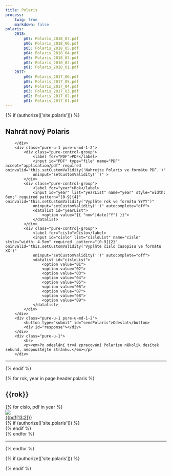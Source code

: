 ```yaml
---
title: Polaris
process:
    twig: true
    markdown: false
polaris:
    2018:
        p07: Polaris_2018_07.pdf
        p06: Polaris_2018_06.pdf
        p05: Polaris_2018_05.pdf
        p04: Polaris_2018_04.pdf
        p03: Polaris_2018_03.pdf
        p02: Polaris_2018_02.pdf
        p01: Polaris_2018_01.pdf
    2017:
        p06: Polaris_2017_06.pdf
        p05: Polaris_2017_05.pdf
        p04: Polaris_2017_04.pdf
        p03: Polaris_2017_03.pdf
        p02: Polaris_2017_02.pdf
        p01: Polaris_2017_01.pdf
---
```


{% if (authorize(['site.polaris'])) %}
<form id="polarisForm" class="pure-form pure-form-aligned" enctype="multipart/form-data" method="post">
<div class="pure-g">
        <div class="pure-u-1">
            <h2>Nahrát nový Polaris</h2>

        </div>
        <div class="pure-u-1 pure-u-md-1-2">
            <div class="pure-control-group">
                <label for="PDF">PDF</label> 
                <input id="PDF" type="file" name="PDF" accept="application/pdf" required oninvalid="this.setCustomValidity('Nahrejte Polaris ve formátu PDF.')"
                oninput="setCustomValidity('')" >
            </div>
            <div class="pure-control-group">
                <label for="year">Rok</label>  
                <input id="year" list="yearList" name="year" style="width: 6em;" required pattern="[0-9]{4}" oninvalid="this.setCustomValidity('Vyplňte rok ve formátu YYYY')"
                oninput="setCustomValidity('')" autocomplete="off">
                <datalist id="yearList">
                    <option value="{{ "now"|date("Y") }}">
                </datalist>  
            </div>  
            <div class="pure-control-group">
                <label for="cislo">Číslo</label>
                <input id="cislo" list="cisloList" name="cislo" style="width: 4.5em" required  pattern="[0-9]{2}" oninvalid="this.setCustomValidity('Vyplňte číslo časopisu ve formátu XX')"
                oninput="setCustomValidity('')" autocomplete="off">
                <datalist id="cisloList">
                    <option value="01">
                    <option value="02">
                    <option value="03">
                    <option value="04">
                    <option value="05">
                    <option value="06">
                    <option value="07">
                    <option value="08">
                    <option value="09">
                </datalist>
            </div> 
        </div>
        <div class="pure-u-1 pure-u-md-1-2">
            <button type="submit" id="sendPolaris">Odeslat</button>
            <div id="response"></div>
        </div>
        <div class="pure-u-1">
            <br>
            <p><em>Po odeslání trvá zpracování Polarisu několik desítek sekund, neopouštějte stránku.</em></p>
        </div>
</div>
</form>
        <hr>

<script>
    $("#polarisForm").submit(function(e){
        e.preventDefault(); 
        e.stopPropagation();
        var submitButton = document.getElementById("sendPolaris");
        var responseDiv = document.getElementById("response");
        submitButton.style.display = "none";
        responseDiv.innerHTML = '<br><i class="fa fa-spinner fa-pulse fa-3x" aria-hidden="true"></i> Náhrávám se polaris a vytváří se náhled.';
        responseDiv.style.color = "black";
          var polarisForm = new FormData(document.getElementById("polarisForm"));
          polarisForm.append("path", "{{page.path ~"/"}}" );
          polarisForm.append("template", "{{page.template}}" );
          polarisForm.append("POST_type", "uploadPolaris" );
          $.ajax({
              url: "/php/polaris",
              type: "POST",
              data: polarisForm,
              processData: false,
              contentType: false,
              success: function (){
                  responseDiv.innerHTML = "<br>Úspěšně uloženo";
                  responseDiv.style.color = "green";
                  setTimeout(function(){ 
                     responseDiv.innerHTML = ""; 
                     }, 3000);  window.location.replace(location.href);
              },
              error: function (xhr, desc, err){
                submitButton.style.display = "block";
                responseDiv.innerHTML = "<br>CHYBA!!<br>" + xhr.responseText;
                responseDiv.style.color = "red";
                console.log(err);
                console.log(desc);
                console.log(xhr);
              }
          });
      });
</script>
{% endif %}


{% for rok, year in page.header.polaris %}
    <section>
    <h2>{{rok}}</h2>
    <div class="pure-g">
        {% for cislo, pdf in year %}
            <div class="pure-u-1 pure-u-sm-1-2 pure-u-md-1-4 pure-u-lg-1-5 pure-u-xl-1-6"> 
                <div class="polaris--outerDiv">
                    <div class="polaris--innerDiv">
                        <a href="{{rok}}/{{pdf}}" target="_blank">
                            <img class="pure-img" src="{{rok}}/{{pdf}}.jpg">
                            <div class="polaris--title"> 
                                {{pdf[13:2]}}
                            </div>
                        </a> 
                    </div>
                    {% if (authorize(['site.polaris'])) %}
                        <div class="polaris--delete" data-year="{{rok}}" data-cislo="p{{pdf[13:2]}}" data-pdf="{{pdf}}"> 
                            <i class="fa fa-times" aria-hidden="true"></i>
                        </div>
                    {% endif %}
                </div>
            </div>
        {% endfor %}
    </div>
    </section>
    <hr>
{% endfor %}

{% if (authorize(['site.polaris'])) %}
<script>
    $(".polaris--delete").click( function(e){
        e.stopPropagation();
        if (confirm("Odstranit Polaris?") == true) {
            var deleteDiv = this.parentElement.parentElement;
            var deletePolarisForm = new FormData();
            deletePolarisForm.append("path", "{{page.path ~"/"}}" );
            deletePolarisForm.append("template", "{{page.template}}" );
            deletePolarisForm.append("year", this.getAttribute("data-year") );
            deletePolarisForm.append("cislo", this.getAttribute("data-cislo") );
            deletePolarisForm.append("pdf", this.getAttribute("data-pdf") );
            deletePolarisForm.append("POST_type", "deletePolaris" );
            $.ajax({
                url: "/php/deletepolaris",
                type: "POST",
                data: deletePolarisForm,
                processData: false,
                contentType: false,
                success: function (){
                    $(deleteDiv).fadeOut(1000);      
                },
                error: function (xhr, desc, err){
                    console.log(err);
                    console.log(desc);
                    console.log(xhr);
                }
            });
        }
        

    })
</script>
{% endif %}


